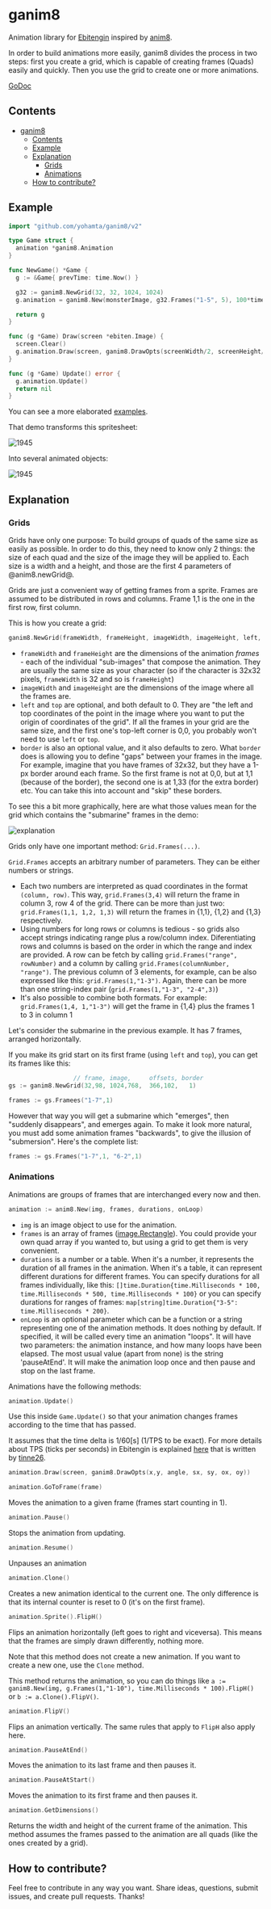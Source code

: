 # ganim8

Animation library for [Ebitengin](https://ebiten.org/) inspired by [anim8](https://github.com/kikito/anim8).

In order to build animations more easily, ganim8 divides the process in two steps: first you create a grid, which is capable of creating frames (Quads) easily and quickly. Then you use the grid to create one or more animations.

[GoDoc](https://pkg.go.dev/github.com/yohamta/ganim8/v2)

## Contents

- [ganim8](#ganim8)
  - [Contents](#contents)
  - [Example](#example)
  - [Explanation](#explanation)
    - [Grids](#grids)
    - [Animations](#animations)
  - [How to contribute?](#how-to-contribute)

## Example

```go
import "github.com/yohamta/ganim8/v2"

type Game struct {
  animation *ganim8.Animation
}

func NewGame() *Game {
  g := &Game{ prevTime: time.Now() }

  g32 := ganim8.NewGrid(32, 32, 1024, 1024)
  g.animation = ganim8.New(monsterImage, g32.Frames("1-5", 5), 100*time.Millisecond)

  return g
}

func (g *Game) Draw(screen *ebiten.Image) {
  screen.Clear()
  g.animation.Draw(screen, ganim8.DrawOpts(screenWidth/2, screenHeight/2, 0, 1, 1, 0.5, 0.5))
}

func (g *Game) Update() error {
  g.animation.Update()
  return nil
}
```

You can see a more elaborated [examples](examples/demo/main.go).

That demo transforms this spritesheet:

![1945](examples/demo/assets/1945.png)

Into several animated objects:

![1945](assets/demo.gif)

## Explanation

### Grids

Grids have only one purpose: To build groups of quads of the same size as easily as possible. In order to do this, they need to know only 2 things: the size of each quad and the size of the image they will be applied to. Each size is a width and a height, and those are the first 4 parameters of @anim8.newGrid@.

Grids are just a convenient way of getting frames from a sprite. Frames are assumed to be distributed in rows and columns. Frame 1,1 is the one in the first row, first column.

This is how you create a grid:

```go
ganim8.NewGrid(frameWidth, frameHeight, imageWidth, imageHeight, left, top, border)
```

* `frameWidth` and `frameHeight` are the dimensions of the animation *frames* - each of the individual "sub-images" that compose the animation. They are usually the same size as your character (so if the character is
    32x32 pixels, `frameWidth` is 32 and so is `frameHeight`)
* `imageWidth` and `imageHeight` are the dimensions of the image where all the frames are.
* `left` and `top` are optional, and both default to 0. They are "the left and top coordinates of the point in the image where you want to put the origin of coordinates of the grid". If all the frames in your grid are
  the same size, and the first one's top-left corner is 0,0, you probably won't need to use `left` or `top`.
* `border` is also an optional value, and it also defaults to zero. What `border` does is allowing you to define "gaps" between your frames in the image. For example, imagine that you have frames of 32x32, but they
  have a 1-px border around each frame. So the first frame is not at 0,0, but at 1,1 (because of the border), the second one is at 1,33 (for the extra border) etc. You can take this into account and "skip" these borders.

To see this a bit more graphically, here are what those values mean for the grid which contains the "submarine" frames in the demo:

![explanation](assets/explanation.png)

Grids only have one important method: `Grid.Frames(...)`.

`Grid.Frames` accepts an arbitrary number of parameters. They can be either numbers or strings.

* Each two numbers are interpreted as quad coordinates in the format `(column, row)`. This way, `grid.Frames(3,4)` will return the frame in column 3, row 4 of the grid. There can be more than just two: `grid.Frames(1,1, 1,2, 1,3)` will return the frames in {1,1}, {1,2} and {1,3} respectively.
* Using numbers for long rows or columns is tedious - so grids also accept strings indicating range plus a row/column index. Diferentiating rows and columns is based on the order in which the range and index are provided. A row can be fetch by calling `grid.Frames("range", rowNumber)` and a column by calling `grid.Frames(columnNumber, "range")`. The previous column of 3 elements, for example, can be also expressed like this: `grid.Frames(1,"1-3")`. Again, there can be more than one string-index pair (`grid.Frames(1,"1-3", "2-4",3)`)
* It's also possible to combine both formats. For example: `grid.Frames(1,4, 1,"1-3")` will get the frame in {1,4} plus the frames 1 to 3 in column 1

Let's consider the submarine in the previous example. It has 7 frames, arranged horizontally.

If you make its grid start on its first frame (using `left` and `top`), you can get its frames like this:
```go
                  // frame, image,     offsets, border
gs := ganim8.NewGrid(32,98, 1024,768,  366,102,   1)

frames := gs.Framees("1-7",1)
```
However that way you will get a submarine which "emerges", then "suddenly disappears", and emerges again. To make it look more natural, you must add some animation frames "backwards", to give the illusion
of "submersion". Here's the complete list:
```go
frames := gs.Frames("1-7",1, "6-2",1)
```

### Animations

Animations are groups of frames that are interchanged every now and then.

```go
animation := anim8.New(img, frames, durations, onLoop)
```

* `img` is an image object to use for the animation.
* `frames` is an array of frames ([image.Rectangle](https://pkg.go.dev/image#Rectangle)). You could provide your own quad array if you wanted to, but using a grid to get them is very convenient.
* `durations` is a number or a table. When it's a number, it represents the duration of all frames in the animation. When it's a table, it can represent different durations for different frames. You can specify durations for all frames individually, like this: `[]time.Duration{time.Milliseconds * 100, time.Milliseconds * 500, time.Milliseconds * 100}` or you can specify durations for ranges of frames: `map[string]time.Duration{"3-5": time.Milliseconds * 200}`.
* `onLoop` is an optional parameter which can be a function or a string representing one of the animation methods. It does nothing by default. If specified, it will be called every time an animation "loops". It will have two parameters: the animation instance, and how many loops have been elapsed. The most usual value (apart from none) is the
string 'pauseAtEnd'. It will make the animation loop once and then pause and stop on the last frame.

Animations have the following methods:

```go
animation.Update()
```

Use this inside `Game.Update()` so that your animation changes frames according to the time that has passed.

It assumes that the time delta is 1/60[s] (1/TPS to be exact).
For more details about TPS (ticks per seconds) in Ebitengin is explained [here](https://github.com/tinne26/tps-vs-fps) that is written by [tinne26](https://github.com/tinne26).


```go
animation.Draw(screen, ganim8.DrawOpts(x,y, angle, sx, sy, ox, oy))
```

```go
animation.GoToFrame(frame)
```

Moves the animation to a given frame (frames start counting in 1).

```go
animation.Pause()
```

Stops the animation from updating.

```go
animation.Resume()
```

Unpauses an animation

```go
animation.Clone()
```

Creates a new animation identical to the current one. The only difference is that its internal counter is reset to 0 (it's on the first frame).

```go
animation.Sprite().FlipH()
```

Flips an animation horizontally (left goes to right and viceversa). This means that the frames are simply drawn differently, nothing more.

Note that this method does not create a new animation. If you want to create a new one, use the `Clone` method.

This method returns the animation, so you can do things like `a := ganim8.New(img, g.Frames(1,"1-10"), time.Milliseconds * 100).FlipH()` or `b := a.Clone().FlipV()`.

```go
animation.FlipV()
```

Flips an animation vertically. The same rules that apply to `FlipH` also apply here.

```go
animation.PauseAtEnd()
```

Moves the animation to its last frame and then pauses it.

```go
animation.PauseAtStart()
```

Moves the animation to its first frame and then pauses it.

```go
animation.GetDimensions()
```

Returns the width and height of the current frame of the animation. This method assumes the frames passed to the animation are all quads (like the ones
created by a grid).

## How to contribute?

Feel free to contribute in any way you want. Share ideas, questions, submit issues, and create pull requests. Thanks!
